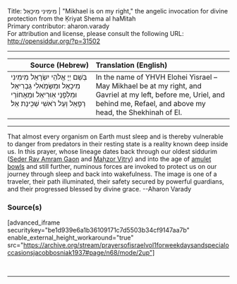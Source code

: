 <html>
<head></head>
<body>
Title: מִימִינִי מִיכָאֵל | "Mikhael is on my right," the angelic invocation for divine protection from the Ḳriyat Shema al haMitah<br />
Primary contributor: aharon.varady<br />
For attribution and license, please consult the following URL: <a href="http://opensiddur.org/?p=31502">http://opensiddur.org/?p=31502</a>
<p />
<hr />

<table style="margin-left: auto;margin-right: auto;" class="draggable">
<thead><tr><th id="x" style="text-align: right;">Source (Hebrew)</th><th style="text-align: left;">Translation (English)</th></tr></thead>
<tbody>
<tr><td style="vertical-align:top;">
<div class="liturgy"><span lang="he">
בְּשֵׁם יְיָ אֱלֹהֵי יִשְׂרָאֵל
מִימִינִי מִיכָאֵל 
וּמִשְּׂמֹֽאלִי גַּבְרִיאֵל
וּמִלְּפָנַי אֽוּרִיאֵל 
וּמֵאָחוֹרַי רְפָאֵל
וְעַל רֹאשִׁי שְׁכִֽינַת אֵל׃
</span></div></td>
 
<td style="vertical-align:top;">
<div class="english">
In the name of YHVH Elohei Yisrael –
May Mikhael be at my right, 
and Gavriel at my left,
before me, Uriel, 
and behind me, Refael,
and above my head, the Shekhinah of El.
</div></td></tr>
</tbody></table>

<hr />

That almost every organism on Earth must sleep and is thereby vulnerable to danger from predators in their resting state is a reality known deep inside us. In this prayer, whose lineage dates back through our oldest siddurim (<a href="https://opensiddur.org/prayers/life-cycle/living/travel/when-a-person-goes-out-at-night-an-apotropaic-invocation-of-angelic-protection-in-the-seder-rav-amram-gaon/">Seder Rav Amram Gaon</a> and <a href="https://opensiddur.org/prayers/solilunar/everyday/nighttime/bedtime-shema/mikhael-is-on-my-right-an-apotropaic-invocation-of-angelic-protection-in-the-bedtime-shema-from-the-mahzor-vitry/">Maḥzor Vitry</a>) and into the age of <a href="https://opensiddur.org/prayers/life-cycle/living/home/gavriel-is-on-the-right-an-apotropaic-invocation-of-angels-in-the-amulet-bowl-sd12/">amulet bowls</a> and still further, numinous forces are invoked to protect us on our journey through sleep and back into wakefulness. The image is one of a traveler, their path illuminated, their safety secured by powerful guardians, and their progressed blessed by divine grace. --Aharon Varady

<h3>Source(s)</h3>

[advanced_iframe securitykey="be1d939e6a1b36109171c7d5503b34cf9147aa7b" enable_external_height_workaround="true" src="https://archive.org/stream/prayersofisraelvol1forweekdaysandspecialoccasionsjacobbosniak1937#page/n68/mode/2up"]

&nbsp;

<hr />

&nbsp;
</body>
</html>